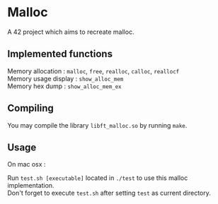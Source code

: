 # Malloc

A 42 project which aims to recreate malloc.

## Implemented functions

Memory allocation : `malloc`, `free`, `realloc`, `calloc`, `reallocf`  
Memory usage display : `show_alloc_mem`  
Memory hex dump : `show_alloc_mem_ex`

## Compiling

You may compile the library `libft_malloc.so` by running `make`.

## Usage

On mac osx :  

Run `test.sh [executable]` located in `./test` to use this malloc implementation.  
Don't forget to execute `test.sh` after setting `test` as current directory.
